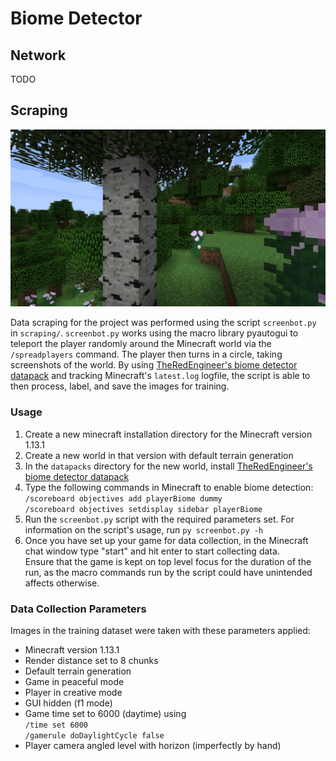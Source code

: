 # Biome Detector  

## Network  
TODO

## Scraping  
![An example data point generated by screenbot.py. It is a screenshot of the 'wooded hills' biome](scraping/example_data/biome_18/biome_18_54.jpg)

Data scraping for the project was performed using the script ```screenbot.py``` in ```scraping/```. ```screenbot.py``` works using the macro library pyautogui to teleport the player randomly around the Minecraft world via the ```/spreadplayers``` command. The player then turns in a circle, taking screenshots of the world. By using [TheRedEngineer's biome detector datapack](http://www.theredengineer.com/biome-detector.html) and tracking Minecraft's ```latest.log``` logfile, the script is able to then process, label, and save the images for training.

### Usage  
1. Create a new minecraft installation directory for the Minecraft version 1.13.1
2. Create a new world in that version with default terrain generation
3. In the ```datapacks``` directory for the new world, install [TheRedEngineer's biome detector datapack](http://www.theredengineer.com/biome-detector.html)
4. Type the following commands in Minecraft to enable biome detection:  
    ```/scoreboard objectives add playerBiome dummy```  
    ```/scoreboard objectives setdisplay sidebar playerBiome```
5. Run the ```screenbot.py``` script with the required parameters set. For information on the script's usage, run ```py screenbot.py -h```  
6. Once you have set up your game for data collection, in the Minecraft chat window type "start" and hit enter to start collecting data.  
    Ensure that the game is kept on top level focus for the duration of the run, as the macro commands run by the script could have unintended affects otherwise.

### Data Collection Parameters  
Images in the training dataset were taken with these parameters applied:
 - Minecraft version 1.13.1
 - Render distance set to 8 chunks
 - Default terrain generation
 - Game in peaceful mode
 - Player in creative mode
 - GUI hidden (f1 mode)
 - Game time set to 6000 (daytime) using  
    ```/time set 6000```  
    ```/gamerule doDaylightCycle false```
 - Player camera angled level with horizon (imperfectly by hand)